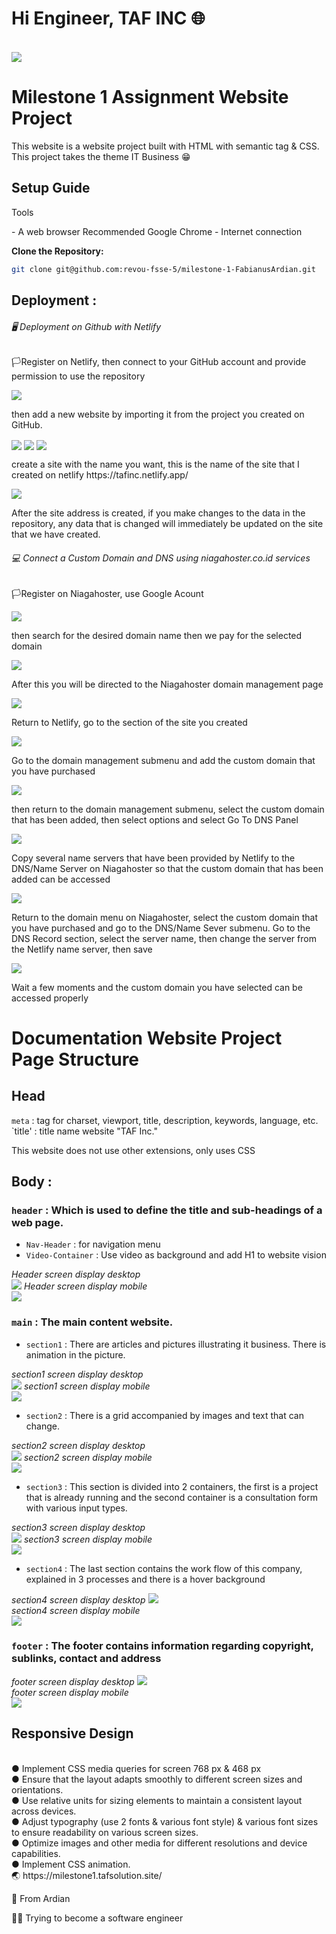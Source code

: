 # Hi Engineer, TAF INC 🌐

<br>
<img align="center" src="Assets/img/world.gif">

# Milestone 1 Assignment Website Project

<p>This website is a website project built with HTML with semantic tag & CSS. This project takes the theme IT Business 😁</p>

## Setup Guide
<p>Tools</p>
- A web browser Recommended Google Chrome
- Internet connection

**Clone the Repository:**

   ```bash
   git clone git@github.com:revou-fsse-5/milestone-1-FabianusArdian.git
   ```

## Deployment :
###### 🖥 Deployment on Github with Netlify
<p>🏳Register on Netlify, then connect to your GitHub account and provide permission to use the repository</p>
<img align="center" src="Assets/img/net1.PNG">
<p> then add a new website by importing it from the project you created on GitHub.</p>
<img align="center" src="Assets/img/net2.JPG">
<img align="center" src="Assets/img/net3.JPG">
<img align="center" src="Assets/img/net4.JPG">
<p> create a site with the name you want, this is the name of the site that I created on netlify https://tafinc.netlify.app/</p>
<img align="center" src="Assets/img/net5.JPG">
<p>After the site address is created, if you make changes to the data in the repository, any data that is changed will immediately be updated on the site that we have created.</p>

###### 💻 Connect a Custom Domain and DNS using niagahoster.co.id services
<p>🏳Register on Niagahoster, use Google Acount</p>
<img align="center" src="Assets/img/niaga1.JPG">
<p>then search for the desired domain name then we pay for the selected domain</p>
<img align="center" src="Assets/img/niaga2.JPG">
<p>After this you will be directed to the Niagahoster domain management page</p>
<img align="center" src="Assets/img/niaga3.JPG">
<p>Return to Netlify, go to the section of the site you created</p>
<img align="center" src="Assets/img/niaga4.JPG">
<p>Go to the domain management submenu and add the custom domain that you have purchased</p>
<img align="center" src="Assets/img/niaga5.JPG">
<p>then return to the domain management submenu, select the custom domain that has been added, then select options and select Go To DNS Panel</p>
<img align="center" src="Assets/img/niaga6.JPG">
<p>Copy several name servers that have been provided by Netlify to the DNS/Name Server on Niagahoster so that the custom domain that has been added can be accessed</p>
<img align="center" src="Assets/img/niaga7.JPG">
<p>Return to the domain menu on Niagahoster, select the custom domain that you have purchased and go to the DNS/Name Sever submenu.
Go to the DNS Record section, select the server name, then change the server from the Netlify name server, then save</p>
<img align="center" src="Assets/img/niaga8.JPG">
<p>Wait a few moments and the custom domain you have selected can be accessed properly</p>

# Documentation Website Project Page Structure

## Head
`meta` : tag for charset, viewport, title, description, keywords, language, etc.
`title' : title name website "TAF Inc."
<p>This website does not use other extensions, only uses CSS</p>

## Body : 
### `header` : Which is used to define the title and sub-headings of a web page.
- `Nav-Header` : for navigation menu 
- `Video-Container` : Use video as background and add H1 to website vision

*Header screen display desktop*
<br>
<img src="Assets\img\1.JPG">
*Header screen display mobile*
<br>
<img src="Assets\img\2.JPG">

### `main` : The main content website.
- `section1` :  There are articles and pictures illustrating it business. There is animation in the picture.

*section1 screen display desktop*
<br>
<img src="Assets\img\3.JPG">
*section1 screen display mobile*
<br>
<img src="Assets\img\4.JPG">
- `section2` : There is a grid accompanied by images and text that can change.

*section2 screen display desktop*
<br>
<img src="Assets\img\5.JPG">
*section2 screen display mobile*
<br>
<img src="Assets\img\6.JPG">

- `section3` : 
This section is divided into 2 containers, the first is a project that is already running and the second container is a consultation form with various input types.

*section3 screen display desktop*
<br>
<img src="Assets\img\7.JPG">
*section3 screen display mobile*
<br>
<img src="Assets\img\8.JPG">

- `section4` : 
The last section contains the work flow of this company, explained in 3 processes and there is a hover background

*section4 screen display desktop*
<img src="Assets\img\9.JPG">
<br>
*section4 screen display mobile*
<br>
<img src="Assets\img\10.JPG">

### `footer` : The footer contains information regarding copyright, sublinks, contact and address

*footer screen display desktop*
<img src="Assets\img\11.JPG">
<br>
*footer screen display mobile*
<br>
<img src="Assets\img\12.JPG">
<br>

## Responsive Design
<br>
● Implement CSS media queries for screen 768 px & 468 px
<br>
● Ensure that the layout adapts smoothly to different screen sizes and orientations.
<br>
● Use relative units for sizing elements to maintain a consistent layout across devices.
<br>
● Adjust typography (use 2 fonts & various font style) & various font sizes to ensure readability on various screen sizes.
<br>
● Optimize images and other media for different resolutions and device capabilities.
<br>
● Implement CSS animation.

<br>
🌏 https://milestone1.tafsolution.site/
<p>🙌 From Ardian</p>
<p>👨‍💻 Trying to become a software engineer</p>


